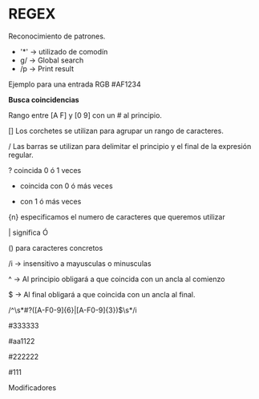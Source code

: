 # REGEX

Reconocimiento de patrones.
 
- '*'  -> utilizado de comodín
- g/ -> Global search
- /p -> Print result

Ejemplo para una entrada RGB #AF1234

**Busca coincidencias**

Rango entre [A F] y [0 9] con un # al principio.

[] Los corchetes se utilizan para agrupar un rango de caracteres.

/ Las barras se utilizan para delimitar el principio y el final de la expresión regular.

? coincida 0 ó 1 veces

* coincida con 0 ó más veces

+ con 1 ó más veces

{n} especificamos el numero de caracteres que queremos utilizar

| significa Ó

() para caracteres concretos

/i -> insensitivo a mayusculas o minusculas

^ -> Al principio obligará a que coincida con un ancla al comienzo

$ -> Al final obligará a que coincida con un ancla al final.


/^\s*#?([A-F0-9]{6}|[A-F0-9]{3})$\s*/i

#333333

#aa1122

#222222

#111

Modificadores